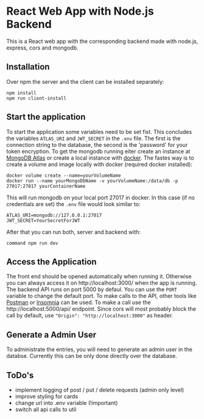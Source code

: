 # React Web App with Node.js Backend

This is a React web app with the corresponding backend made with node.js, express, cors and mongodb.

## Installation

Over npm the server and the client can be installed separately:

```
npm install
npm run client-install
```

## Start the application

To start the application some variables need to be set fist. This concludes the variables `ATLAS_URI` and `JWT_SECRET` in the `.env` file. The first is the connection string to the database, the second is the 'password' for your token encryption. To get the mongodb running eiter create an instance at [MongoDB Atlas](https://www.mongodb.com/cloud/atlas) or create a local instance with [docker](https://hub.docker.com/_/mongo). The fastes way is to create a volume and image locally with docker (required docker installed):

```
docker volume create --name=yourVolumeName
docker run --name yourMongoDbName -v yourVolumeName:/data/db -p 27017:27017 yourContainerName
```

This will run mongodb on your local port 27017 in docker. In this case (if no credentials are set) the `.env` file would look similar to:

```
ATLAS_URI=mongodb://127.0.0.1:27017
JWT_SECRET=YourSecretForJWT
```

After that you can run both, server and backend with:

```
command npm run dev
```

## Access the Application

The front end should be opened automatically when running it. Otherwise you can always access it on http://localhost:3000/ when the app is running. The backend API runs on port 5000 by defaul. You can use the `PORT` variable to change the default port. To make calls to the API, other tools like [Postman](https://www.postman.com/) or [Insomnia](https://insomnia.rest/) can be used. To make a call use the http://localhost:5000/api/ endpoint. Since cors will most probably block the call by default, use `"Origin": "http://localhost:3000"` as header.

## Generate a Admin User

To administrate the entries, you will need to generate an admin user in the databse. Currently this can be only done directly over the database.

## ToDo's

- implement logging of post / put / delete requests (admin only level)
- improve styling for cards
- change url into .env variable (!important)
- switch all api calls to util

